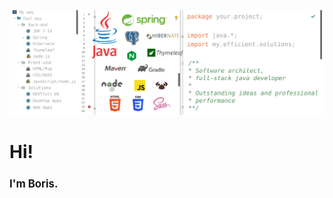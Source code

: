 ![banner](pics/svg/banner_v2_optimized.svg)
<h1 align="left`">Hi!</h1>    
<h2 align="left`" style="font-size: larger">I'm Boris.</h2>
